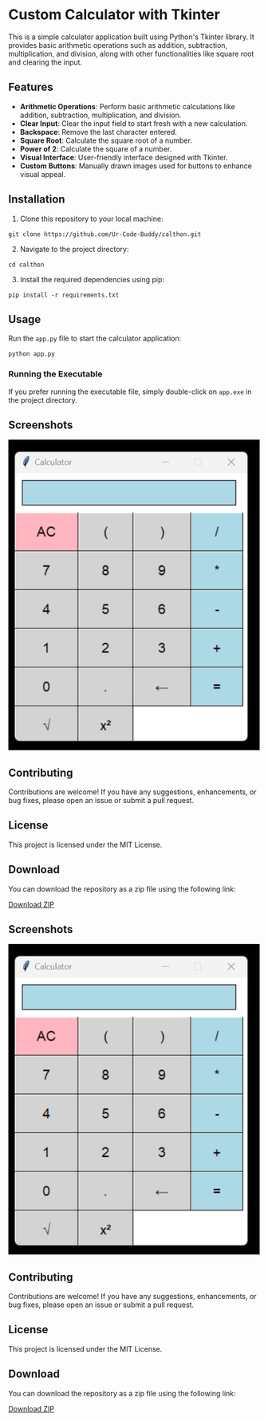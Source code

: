 # Custom Calculator with Tkinter

This is a simple calculator application built using Python's Tkinter library. It provides basic arithmetic operations such as addition, subtraction, multiplication, and division, along with other functionalities like square root and clearing the input.

## Features

- **Arithmetic Operations**: Perform basic arithmetic calculations like addition, subtraction, multiplication, and division.
- **Clear Input**: Clear the input field to start fresh with a new calculation.
- **Backspace**: Remove the last character entered.
- **Square Root**: Calculate the square root of a number.
- **Power of 2**: Calculate the square of a number.
- **Visual Interface**: User-friendly interface designed with Tkinter.
- **Custom Buttons**: Manually drawn images used for buttons to enhance visual appeal.

## Installation

1. Clone this repository to your local machine:

```
git clone https://github.com/Ur-Code-Buddy/calthon.git
```

2. Navigate to the project directory:

```
cd calthon
```

3. Install the required dependencies using pip:

```
pip install -r requirements.txt
```

## Usage

Run the `app.py` file to start the calculator application:

```
python app.py
```

### Running the Executable

If you prefer running the executable file, simply double-click on `app.exe` in the project directory.

## Screenshots

![Calculator Screenshot](screenshots/calculator_homescreen.png)

## Contributing

Contributions are welcome! If you have any suggestions, enhancements, or bug fixes, please open an issue or submit a pull request.

## License

This project is licensed under the MIT License.

## Download

You can download the repository as a zip file using the following link:

[Download ZIP](https://github.com/Ur-Code-Buddy/calthon/archive/main.zip)

## Screenshots

![Calculator Screenshot](screenshots/calculator_homescreen.png)

## Contributing

Contributions are welcome! If you have any suggestions, enhancements, or bug fixes, please open an issue or submit a pull request.

## License

This project is licensed under the MIT License.

## Download

You can download the repository as a zip file using the following link:

[Download ZIP](https://github.com/Ur-Code-Buddy/calthon/archive/main.zip)
